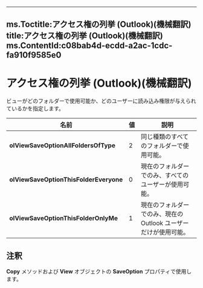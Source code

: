 

---
ms.Toctitle:アクセス権の列挙 (Outlook)(機械翻訳)
title:アクセス権の列挙 (Outlook)(機械翻訳)
ms.ContentId:c08bab4d-ecdd-a2ac-1cdc-fa910f9585e0
---
# アクセス権の列挙 (Outlook)(機械翻訳)




ビューがどのフォルダーで使用可能か、どのユーザーに読み込み権限が与えられているかを指定します。

|**名前**|**値**|**説明**|
|---|---|---|
|**olViewSaveOptionAllFoldersOfType**|2|同じ種類のすべてのフォルダーで使用可能。|
|**olViewSaveOptionThisFolderEveryone**|0|現在のフォルダーでのみ、すべてのユーザーが使用可能。|
|**olViewSaveOptionThisFolderOnlyMe**|1|現在のフォルダーでのみ、現在の Outlook ユーザーだけが使用可能。|



## 注釈
**Copy** メソッドおよび **View** オブジェクトの **SaveOption** プロパティで使用します。




